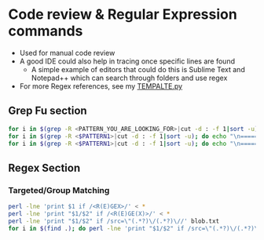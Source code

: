# Code review & Regular Expression commands

* Used for manual code review
* A good IDE could also help in tracing once specific lines are found
    * A simple example of editors that could do this is Sublime Text and Notepad++ which can search through folders and use regex
* For more Regex references, see my [TEMPALTE.py](https://github.com/trojand/Script_Yard/blob/main/TEMPLATE.py)

## Grep Fu section
```bash
for i in $(grep -R <PATTERN_YOU_ARE_LOOKING_FOR>|cut -d : -f 1|sort -u); do echo "\n==========$i==========\n" && cat $i && read -s -d ' ' && clear;done
for i in $(grep -R <$PATTERN1>|cut -d : -f 1|sort -u); do echo "\n==========$i==========\n" && cat $i|grep -i <$PATTERN2> && read -s -d ' ' && clear;done
for i in $(grep -R <$PATTERN1>|cut -d : -f 1|sort -u); do echo "\n==========$i==========\n" && gedit $i;done
```

## Regex Section

### Targeted/Group Matching
```bash
perl -lne 'print $1 if /<R(E)GEX>/' < * 
perl -lne 'print "$1/$2" if /<R(E)GE(X)>/' < * 
perl -lne 'print "$1/$2" if /src=\"(.*?)\/(.*?)\//' blob.txt
for i in $(find .); do perl -lne 'print "$1/$2" if /src=\"(.*?)\/(.*?)\//' 2>/dev/null < $i;done|sort -u
```
